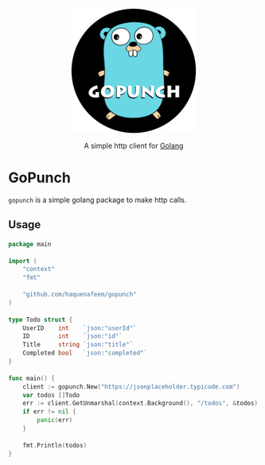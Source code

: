 <p align="center">
  <a href="https://github.com/haquenafeem/gopunch">
    <img alt="gopunch" src="https://github.com/haquenafeem/gopunch/blob/main/assets/banner.png" width="250">
  </a>
</p>

<p align="center">
  A simple http client for <a href="https://golang.org/">Golang</a>
</p>

# GoPunch
`gopunch` is a simple golang package to make http calls.

## Usage
```go
package main

import (
	"context"
	"fmt"

	"github.com/haquenafeem/gopunch"
)

type Todo struct {
	UserID    int    `json:"userId"`
	ID        int    `json:"id"`
	Title     string `json:"title"`
	Completed bool   `json:"completed"`
}

func main() {
	client := gopunch.New("https://jsonplaceholder.typicode.com")
	var todos []Todo
	err := client.GetUnmarshal(context.Background(), "/todos", &todos)
	if err != nil {
		panic(err)
	}

	fmt.Println(todos)
}

```
